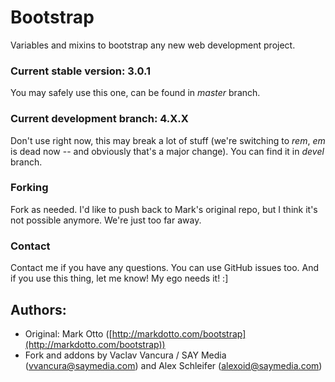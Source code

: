 Bootstrap
=========
	
Variables and mixins to bootstrap any new web development project.


### Current stable version: 3.0.1

You may safely use this one, can be found in _master_ branch.


### Current development branch: 4.X.X

Don't use right now, this may break a lot of stuff (we're switching to _rem_, _em_ is dead now -- and obviously that's a major change). You can find it in _devel_ branch.


### Forking

Fork as needed. I'd like to push back to Mark's original repo, but I think it's not possible anymore. We're just too far away.


### Contact

Contact me if you have any questions. You can use GitHub issues too. And if you use this thing, let me know! My ego needs it! :]


	
## Authors:

* Original: Mark Otto ([http://markdotto.com/bootstrap](http://markdotto.com/bootstrap))
* Fork and addons by Vaclav Vancura / SAY Media ([vvancura@saymedia.com](mailto:vvancura@saymedia.com)) and Alex Schleifer ([alexoid@saymedia.com](mailto:alexoid@saymedia.com))